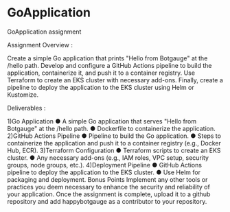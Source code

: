 # GoApplication
GoApplication assignment 


Assignment Overview : 

Create a simple Go application that prints "Hello from Botgauge" at the /hello path. Develop
and configure a GitHub Actions pipeline to build the application, containerize it, and push it
to a container registry. Use Terraform to create an EKS cluster with necessary add-ons.
Finally, create a pipeline to deploy the application to the EKS cluster using Helm or
Kustomize.

Deliverables :

1)Go Application
● A simple Go application that serves "Hello from Botgauge" at the /hello path.
● Dockerfile to containerize the application.
2)GitHub Actions Pipeline
● Pipeline to build the Go application.
● Steps to containerize the application and push it to a container registry (e.g., Docker
Hub, ECR).
3)Terraform Configuration
● Terraform scripts to create an EKS cluster.
● Any necessary add-ons (e.g., IAM roles, VPC setup, security groups, node groups,
etc.).
4)Deployment Pipeline
● GitHub Actions pipeline to deploy the application to the EKS cluster.
● Use Helm for packaging and deployment.
Bonus Points
Implement any other tools or practices you deem necessary to enhance the security and
reliability of your application.
Once the assignment is complete, upload it to a github repository and add happybotgauge
as a contributor to your repository.
